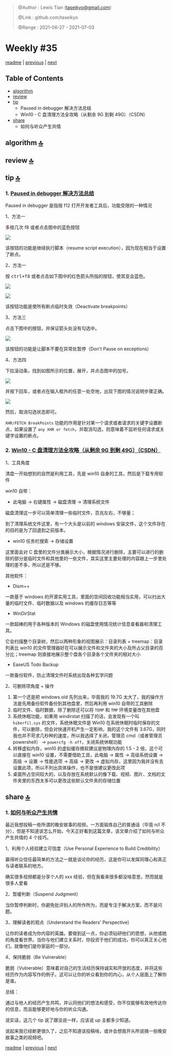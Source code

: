 > @Author  : Lewis Tian (taseikyo@gmail.com)
>
> @Link    : github.com/taseikyo
>
> @Range   : 2021-06-27 - 2021-07-03

# Weekly #35

[readme](../README.md) | [previous](202106W4.md) | [next](202107W2.md)

## Table of Contents

- [algorithm](#algorithm-)
- [review](#review-)
- [tip](#tip-)
    - Paused in debugger 解决方法总结
    - Win10 - C 盘清理方法全攻略（从剩余 9G 到剩 49G）（CSDN）
- [share](#share-)
    - 如何与听众产生共情

## algorithm [🔝](#weekly-35)

## review [🔝](#weekly-35)

## tip [🔝](#weekly-35)

### 1. [Paused in debugger 解决方法总结](https://www.cnblogs.com/5h4d0w/p/12697701.html)

Paused in debugger 是指按 f12 打开开发者工具后，功能受限的一种情况

1、方法一

多按几次 f8 或者点击图中的蓝色按钮

![](../images/2021/07/1779934-20200414134000574-2109458608.png)

该按钮的功能是继续执行脚本（resume script execution），因为现在相当于设置了断点。

2、方法一

按 <kbd>ctrl+f8</kbd> 或者点击如下图中的红色箭头所指的按钮，使其变会蓝色。


![](../images/2021/07/1779934-20200414134559619-1082512701.png)

![](../images/2021/07/1779934-20200414134634695-852756901.png)

该按钮功能是使所有断点临时失效（Deactivate breakpoints）

3、方法三

点击下图中的按钮，并保证箭头处没有勾选中。

![](../images/2021/07/1779934-20200414135736925-735002826.png)

该按钮的功能是让脚本不要在异常处暂停（Don't Pause on exceptions）

4、方法四

下拉滚动条，找到如图所示的位置，展开，并点击图中的加号。

![](../images/2021/07/1779934-20200414140014627-1315374964.png)

并按下回车，或者点在输入框外的任意一处空地，出现下图的情况说明步骤正确。

![](../images/2021/07/1779934-20200414140204799-2020814642.png)

然后，取消勾选状态即可。

`XHR/FETCH BreakPoints` 功能的作用是针对某一个请求或者请求的关键字设置断点，如果设置了 `any XHR or fetch`，并取消勾选，则意味着不监听任何请求或关键字设置的断点。

### 2. [Win10 - C 盘清理方法全攻略（从剩余 9G 到剩 49G）（CSDN）](https://blog.csdn.net/xirenwang/article/details/104662859)

1、工具角度

清盘一开始想到的自然是利用工具，先是 win10 自身的工具，然后是下载专用软件

win10 自带：

- 此电脑 -> 右键属性 -> 磁盘清理 -> 清理系统文件

磁盘清理这一步可以简单清理一些临时文件，百兆左右，不够量；

到了清理系统文件这里，有一个大头是以前的 windows 安装文件，这个文件存在的目的是为了回退到之前版本。

- win10 任务栏搜索 -> 存储设置

这里面会对 C 盘里的文件分类展示大小，根据情况进行删除，主要可以进行的删除的部分是临时文件和其他里的一些文件，其实这里主要处理的内容跟上一步里处理的差不多，所以还是不够。

其他软件：

- Dism++

一款基于 windows 的开源实用工具，里面的空间回收功能相当实用，可以扫出大量的临时文件、临时数据以及 windows 的缓存日志等等

- WinDirStat

一款超棒的用于各种版本的 Windows 的磁盘使用情况统计信息查看器和清理工具。

它会扫描整个目录树，然后以两种形象的视图展示：目录列表 + treemap：目录列表比 win10 的文件管理器好在可以展示文件和文件夹的大小及所占父目录的百分比；treemap 则直接地展示整个盘各个目录各个文件夹的相对大小

- EaseUS Todo Backup

一款备份软件，防止清理文件时系统出现各种玄学问题

2、可删除项角度 + 操作

1. 第一个还是把 windows.old 先列出来，毕竟我的 19.7G 太大了，我的操作方法是先用备份软件备份到其他盘里，然后再利用 win10 自带的工具删除
1. 临时文件、临时数据，除了删除还可以将 `TEMP` 和 `TMP` 环境变量改在其他盘
1. 系统休眠功能，如果用 windirstat 扫描了的话，会发现有一个叫 `hiberfil.sys` 的文件，系统休眠文件是 Win10 在系统休眠时临时保存的文件，可以删除，但会对快速开机产生一定影响，我的这个文件有 3.67G，同时我也并不苛求几秒种的速度，所以我选择了关闭，管理员 cmd（或者管理员 powershell） -> `powercfg -h off`，关闭系统休眠功能
1. 转移虚拟内存，win10 的虚拟缓存微软建议是物理内存的 1.5 - 2 倍，这个可以直接在 win10 设置，不需要借助工具，此电脑 -> 属性 -> 高级系统设置 -> 高级 -> 设置 -> 性能选项 -> 高级 -> 更改 -> 虚拟内存，这里因为我并没有去设置此项，所以不列出具体操作，也不是很建议更改此项
1. 桌面所占空间较大的，以及存放在系统默认的像下载、视频、图片、文档的文件夹里的东西太多可以更改这些默认文件夹的存储位置

## share [🔝](#weekly-35)

### 1. [如何与听众产生共情](https://medium.com/swlh/4-tips-for-empathic-content-b0bb45e84244)

最近我想投稿一些所谓的晚安故事的视频，一方面锻炼自己的普通话（毕竟 n/l 不分），但是不知道该怎么开始，今天正好看到这篇文章，该文章介绍了如何与听众产生共情的 4 个技巧。

1、利用个人经验建立可信度（Use Personal Experience to Build Credibility）

赢得听众信任最简单的方法之一就是谈论你的经历，这是你可以发挥同理心和真正与读者联系的地方。

确实很多视频都是分享个人的 xxx 经验，但在我看来很多都没啥意思，然而就是很多人爱看

2、暂缓判断（Suspend Judgment）

当你暂停判断时，你避免批评别人的所作所为，而是专注于解决方案，而不是问题。

3、理解读者的观点（Understand the Readers' Perspective）

让你的读者成为你内容的英雄。要做到这一点，你必须钻研他们的思想，从他或她的角度看世界。当你与他们建立关系时，你投资于他们的成功，你可以真正关心他们，就像他们是你家庭的一部分。

4、保持脆弱（Be Vulnerable）

脆弱（Vulnerable）意味着对自己的生活经历保持诚实和开放的态度，并将这些经历作为内容写作的例子。这可以让你的听众看到你的内心，从个人层面上了解你是谁。

总结：

通过与他人的经历产生共鸣，并认同他们的想法和感受，你不仅能够有效地传达你的信息，而且能够更好地与你的听众沟通。

说实话，这几个 tip 说了跟没说一样，应该说 up 主都多少知道。

说起来我已经断更很久了，之后不知道该投稿啥，或许会想我开头所说搞一些晚安故事之类的视频吧。

[readme](../README.md) | [previous](202106W4.md) | [next](202107W2.md)
